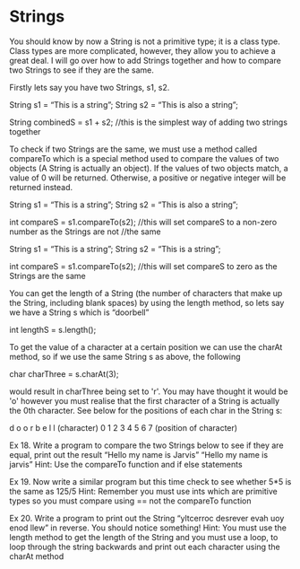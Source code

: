 Strings
==================

You should know by now a String is not a primitive type; it is a class type.  Class types are more complicated, however, they allow you to achieve a great deal.  I will go over how to add Strings together and how to compare two Strings to see if they are the same.

Firstly lets say you have two Strings, s1, s2.

String s1 = “This is a string”;
String s2 = “This is also  a string”;

String combinedS = s1 + s2;
//this is the simplest way of adding two strings together

To check if two Strings are the same, we must use a method called compareTo which is a special method used to compare the values of two objects (A String is actually an object).
If the values of two objects match, a value of 0 will be returned. Otherwise, a positive or negative integer will be returned instead.

String s1 = “This is a string”;
String s2 = “This is also  a string”;

int compareS = s1.compareTo(s2);
//this will set compareS to a non-zero number as the Strings are not //the same

String s1 = “This is a string”;
String s2 = “This is a string”;

int compareS = s1.compareTo(s2);
//this will set compareS to zero as the Strings are the same

You can get the length of a String (the number of characters that make up the String, including blank spaces) by using the length method, so lets say we have a String s which is “doorbell”

int lengthS = s.length();

To get the value of a character at a certain position we can use the charAt method, so if we use the same String s as above, the following

char charThree = s.charAt(3);

would result in charThree being set to 'r'.  You may have thought it would be 'o' however you must realise that the first character of a String is actually the 0th character.  See below for the positions of each char in the String s:

d	o	o	r	b	e	l	l 	(character)
0 	1	2	3	4	5	6	7 	(position of character)


Ex 18. Write a program to compare the two Strings below to see if they are equal, print out the result
“Hello my name is Jarvis”
“Hello my name is jarvis”
Hint: Use the compareTo function and if else statements

Ex 19. Now write a similar program but this time check to see whether 5*5 is the same as 125/5
Hint: Remember you must use ints which are primitive types so you must compare using == not the compareTo function

Ex 20. Write a program to print out the String “yltcerroc desrever evah uoy enod llew” in reverse. You should notice something!
Hint: You must use the length method to get the length of the String and you must use a loop, to loop through the string backwards and print out each character using the charAt method
